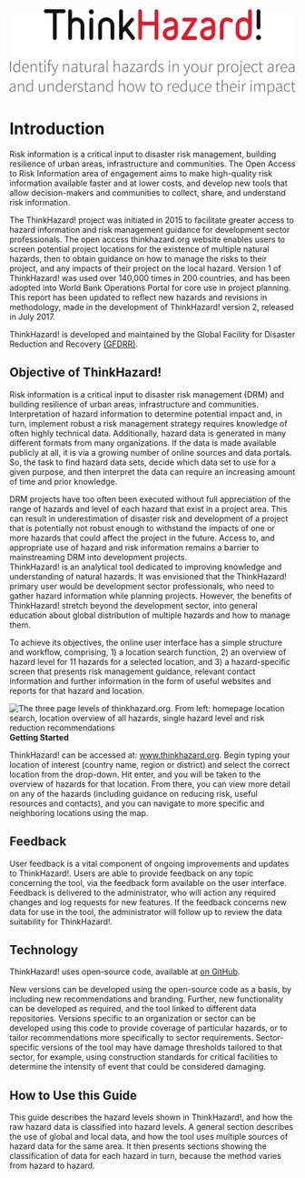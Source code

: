 <div class="c-box-image">
  <img src="images/posts/introduction/ThinkHazard.png" alt="ThinkHazard"/>
</div>

# Introduction

Risk information is a critical input to disaster risk management, building resilience of urban areas, infrastructure and communities. The Open Access to Risk Information area of engagement aims to make high-quality risk information available faster and at lower costs, and develop new tools that allow decision-makers and communities to collect, share, and understand risk information. 

The ThinkHazard! project was initiated in 2015 to facilitate greater access to hazard information and risk management guidance for development sector professionals. The open access thinkhazard.org website enables users to screen potential project locations for the existence of multiple natural hazards, then to obtain guidance on how to manage the risks to their project, and any impacts of their project on the local hazard. Version 1 of ThinkHazard! was used over 140,000 times in 200 countries, and has been adopted into World Bank Operations Portal for core use in project planning. This report has been updated to reflect new hazards and revisions in methodology, made in the development of ThinkHazard! version 2, released in July 2017.

ThinkHazard! is developed and maintained by the Global Facility for Disaster Reduction and Recovery <a href="http://gfdrr.org" target="_blank">(GFDRR)</a>.
 
## Objective of ThinkHazard! 
Risk information is a critical input to disaster risk management (DRM) and building resilience of urban areas, infrastructure and communities. Interpretation of hazard information to determine potential impact and, in turn, implement robust a risk management strategy requires knowledge of often highly technical data. Additionally, hazard data is generated in many different formats from many organizations. If the data is made available publicly at all, it is via a growing number of online sources and data portals. So, the task to find hazard data sets, decide which data set to use for a given purpose, and then interpret the data can require an increasing amount of time and prior knowledge. 

DRM projects have too often been executed without full appreciation of the range of hazards and level of each hazard that exist in a project area. This can result in underestimation of disaster risk and development of a project that is potentially not robust enough to withstand the impacts of one or more hazards that could affect the project in the future. Access to, and appropriate use of hazard and risk information remains a barrier to mainstreaming DRM into development projects.  
ThinkHazard! is an analytical tool dedicated to improving knowledge and understanding of natural hazards. It was envisioned that the ThinkHazard! primary user would be development sector professionals, who need to gather hazard information while planning projects. However, the benefits of ThinkHazard! stretch beyond the development sector, into general education about global distribution of multiple hazards and how to manage them. 

To achieve its objectives, the online user interface has a simple structure and workflow, comprising, 1) a location search function, 2) an overview of hazard level for 11 hazards for a selected location, and 3) a hazard-specific screen that presents risk management guidance, relevant contact information and further information in the form of useful websites and reports for that hazard and location. 

<div class="c-box-image">
  <img src="images/posts/hazarddata/thscreens.png" alt="The three page levels of thinkhazard.org. From left: homepage location search, location overview of all hazards, single hazard level and risk reduction recommendations"/>
</div>


<div class="c-box">
  <span class="box-title"><b>Getting Started</b></span>
  <p>ThinkHazard! can be accessed at: <a href="http://thinkhazard.org" target="_blank">www.thinkhazard.org</a>. Begin typing your location of interest (country name, region or district) and select the correct location from the drop-down. Hit enter, and you will be taken to the overview of hazards for that location. From there, you can view more detail on any of the hazards (including guidance on reducing risk, useful resources and contacts), and you can navigate to more specific and neighboring locations using the map.</p>
</div>

## Feedback
User feedback is a vital component of ongoing improvements and updates to ThinkHazard!. Users are able to provide feedback on any topic concerning the tool, via the feedback form available on the user interface. Feedback is delivered to the administrator, who will action any required changes and log requests for new features. If the feedback concerns new data for use in the tool, the administrator will follow up to review the data suitability for ThinkHazard!. 

## Technology
ThinkHazard! uses open-source code, available at <a href="https://github.com/GFDRR/thinkhazard" target="_blank">on GitHub</a>. 

New versions can be developed using the open-source code as a basis, by including new recommendations and branding. Further, new functionality can be developed as required, and the tool linked to different data repositories. Versions specific to an organization or sector can be developed using this code to provide coverage of particular hazards, or to tailor recommendations more specifically to sector requirements. Sector-specific versions of the tool may have damage thresholds tailored to that sector, for example, using construction standards for critical facilities to determine the intensity of event that could be considered damaging. 

## How to Use this Guide
This guide describes the hazard levels shown in ThinkHazard!, and how the raw hazard data is classified into hazard levels. A general section describes the use of global and local data, and how the tool uses multiple sources of hazard data for the same area. It then presents sections showing the classification of data for each hazard in turn, because the method varies from hazard to hazard.
